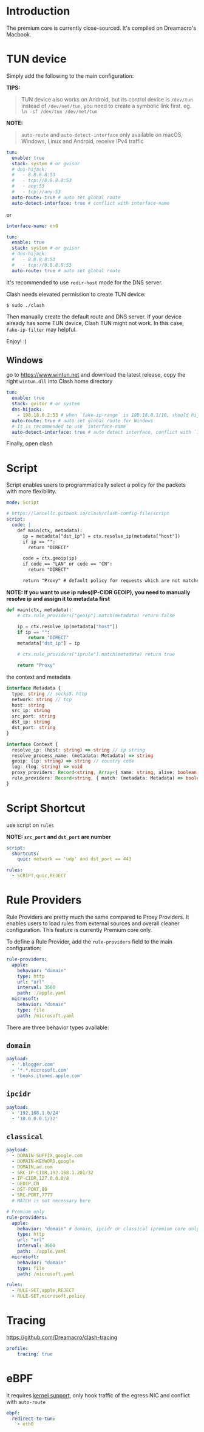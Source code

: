# Introduction
The premium core is currently close-sourced. It's compiled on Dreamacro's Macbook.

# TUN device

Simply add the following to the main configuration:

**TIPS:**
> TUN device also works on Android, but its control device is `/dev/tun` instead of `/dev/net/tun`, you need to create a symbolic link first. eg. `ln -sf /dev/tun /dev/net/tun` 

**NOTE:**
> `auto-route` and `auto-detect-interface` only available on macOS, Windows, Linux and Android, receive IPv4 traffic  

```yaml
tun:
  enable: true
  stack: system # or gvisor
  # dns-hijack:
  #   - 8.8.8.8:53
  #   - tcp://8.8.8.8:53
  #   - any:53
  #   - tcp://any:53
  auto-route: true # auto set global route
  auto-detect-interface: true # conflict with interface-name
```

or

```yaml
interface-name: en0

tun:
  enable: true
  stack: system # or gvisor
  # dns-hijack:
  #   - 8.8.8.8:53
  #   - tcp://8.8.8.8:53
  auto-route: true # auto set global route
```

It's recommended to use `redir-host` mode for the DNS server.

Clash needs elevated permission to create TUN device:

```
$ sudo ./clash
```

Then manually create the default route and DNS server. If your device already has some TUN device, Clash TUN might not work. In this case, `fake-ip-filter` may helpful.

Enjoy! :)

## Windows

go to https://www.wintun.net and download the latest release, copy the right `wintun.dll` into Clash home directory

```yaml
tun:
  enable: true
  stack: gvisor # or system
  dns-hijack:
    - 198.18.0.2:53 # when `fake-ip-range` is 198.18.0.1/16, should hijack 198.18.0.2:53
  auto-route: true # auto set global route for Windows
  # It is recommended to use `interface-name`
  auto-detect-interface: true # auto detect interface, conflict with `interface-name`
```

Finally, open clash

# Script

Script enables users to programmatically select a policy for the packets with more flexibility.

```yaml
mode: Script

# https://lancellc.gitbook.io/clash/clash-config-file/script
script:
  code: |
    def main(ctx, metadata):
      ip = metadata["dst_ip"] = ctx.resolve_ip(metadata["host"])
      if ip == "":
        return "DIRECT"

      code = ctx.geoip(ip)
      if code == "LAN" or code == "CN":
        return "DIRECT"

      return "Proxy" # default policy for requests which are not matched by any other script
```

**NOTE: If you want to use ip rules(IP-CIDR GEOIP), you need to manually resolve ip and assign it to metadata first**
```python
def main(ctx, metadata):
    # ctx.rule_providers["geoip"].match(metadata) return false

    ip = ctx.resolve_ip(metadata["host"])
    if ip == "":
        return "DIRECT"
    metadata["dst_ip"] = ip

    # ctx.rule_providers["iprule"].match(metadata) return true

    return "Proxy"
```

the context and metadata
```ts
interface Metadata {
  type: string // socks5、http
  network: string // tcp
  host: string
  src_ip: string
  src_port: string
  dst_ip: string
  dst_port: string
}

interface Context {
  resolve_ip: (host: string) => string // ip string
  resolve_process_name: (metadata: Metadata) => string
  geoip: (ip: string) => string // country code
  log: (log: string) => void
  proxy_providers: Record<string, Array<{ name: string, alive: boolean, delay: number }>>
  rule_providers: Record<string, { match: (metadata: Metadata) => boolean }>
}
```

# Script Shortcut

use script on `rules`

**NOTE: `src_port` and `dst_port` are number**

```yaml
script:
  shortcuts:
    quic: network == 'udp' and dst_port == 443

rules:
  - SCRIPT,quic,REJECT
```

# Rule Providers
Rule Providers are pretty much the same compared to Proxy Providers. It enables users to load rules from external sources and overall cleaner configuration. This feature is currently Premium core only.

To define a Rule Provider, add the `rule-providers` field to the main configuration:

```yaml
rule-providers:
  apple:
    behavior: "domain"
    type: http
    url: "url"
    interval: 3600
    path: ./apple.yaml
  microsoft:
    behavior: "domain"
    type: file
    path: /microsoft.yaml
```

There are three behavior types available:

## `domain`

```yaml
payload:
  - '.blogger.com'
  - '*.*.microsoft.com'
  - 'books.itunes.apple.com'
```

## `ipcidr`

```yaml
payload:
  - '192.168.1.0/24'
  - '10.0.0.0.1/32'
```

## `classical`

```yaml
payload:
  - DOMAIN-SUFFIX,google.com
  - DOMAIN-KEYWORD,google
  - DOMAIN,ad.com
  - SRC-IP-CIDR,192.168.1.201/32
  - IP-CIDR,127.0.0.0/8
  - GEOIP,CN
  - DST-PORT,80
  - SRC-PORT,7777
  # MATCH is not necessary here
```

```yaml
# Premium only
rule-providers:
  apple:
    behavior: "domain" # domain, ipcidr or classical (premium core only)
    type: http
    url: "url"
    interval: 3600
    path: ./apple.yaml
  microsoft:
    behavior: "domain"
    type: file
    path: /microsoft.yaml

rules:
  - RULE-SET,apple,REJECT
  - RULE-SET,microsoft,policy
```

# Tracing

https://github.com/Dreamacro/clash-tracing

```yaml
profile:
    tracing: true
```

# eBPF

It requires [kernel support](https://github.com/iovisor/bcc/blob/master/INSTALL.md#kernel-configuration), only hook traffic of the egress NIC and conflict with `auto-route`

```yaml
ebpf:
  redirect-to-tun:
    - eth0
```
